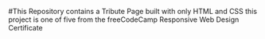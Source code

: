 #This Repository contains a Tribute Page built with only HTML and CSS this project is one of five from the freeCodeCamp Responsive Web Design Certificate

